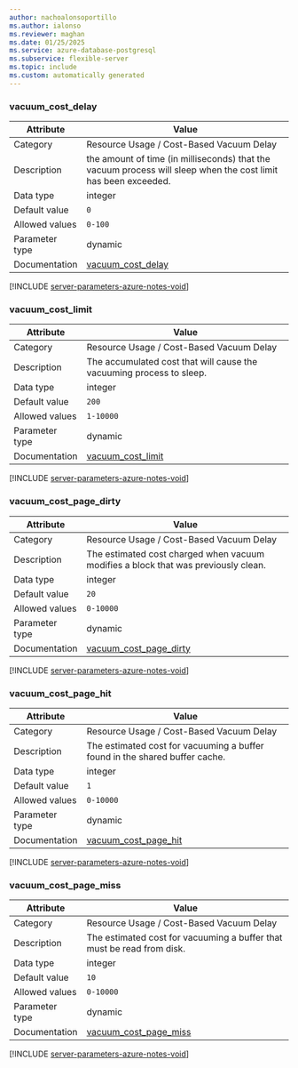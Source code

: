 ```yaml
---
author: nachoalonsoportillo
ms.author: ialonso
ms.reviewer: maghan
ms.date: 01/25/2025
ms.service: azure-database-postgresql
ms.subservice: flexible-server
ms.topic: include
ms.custom: automatically generated
---
```

### vacuum_cost_delay

| Attribute | Value |
| --- | --- |
| Category | Resource Usage / Cost-Based Vacuum Delay |
| Description | the amount of time (in milliseconds) that the vacuum process will sleep when the cost limit has been exceeded. |
| Data type | integer |
| Default value | `0` |
| Allowed values | `0-100` |
| Parameter type | dynamic |
| Documentation | [vacuum_cost_delay](https://www.postgresql.org/docs/14/runtime-config-resource.html#GUC-VACUUM-COST-DELAY) |


[!INCLUDE [server-parameters-azure-notes-void](./server-parameters-azure-notes-void.md)]



### vacuum_cost_limit

| Attribute | Value |
| --- | --- |
| Category | Resource Usage / Cost-Based Vacuum Delay |
| Description | The accumulated cost that will cause the vacuuming process to sleep. |
| Data type | integer |
| Default value | `200` |
| Allowed values | `1-10000` |
| Parameter type | dynamic |
| Documentation | [vacuum_cost_limit](https://www.postgresql.org/docs/14/runtime-config-resource.html#GUC-VACUUM-COST-LIMIT) |


[!INCLUDE [server-parameters-azure-notes-void](./server-parameters-azure-notes-void.md)]



### vacuum_cost_page_dirty

| Attribute | Value |
| --- | --- |
| Category | Resource Usage / Cost-Based Vacuum Delay |
| Description | The estimated cost charged when vacuum modifies a block that was previously clean. |
| Data type | integer |
| Default value | `20` |
| Allowed values | `0-10000` |
| Parameter type | dynamic |
| Documentation | [vacuum_cost_page_dirty](https://www.postgresql.org/docs/14/runtime-config-resource.html#GUC-VACUUM-COST-PAGE-DIRTY) |


[!INCLUDE [server-parameters-azure-notes-void](./server-parameters-azure-notes-void.md)]



### vacuum_cost_page_hit

| Attribute | Value |
| --- | --- |
| Category | Resource Usage / Cost-Based Vacuum Delay |
| Description | The estimated cost for vacuuming a buffer found in the shared buffer cache. |
| Data type | integer |
| Default value | `1` |
| Allowed values | `0-10000` |
| Parameter type | dynamic |
| Documentation | [vacuum_cost_page_hit](https://www.postgresql.org/docs/14/runtime-config-resource.html#GUC-VACUUM-COST-PAGE-HIT) |


[!INCLUDE [server-parameters-azure-notes-void](./server-parameters-azure-notes-void.md)]



### vacuum_cost_page_miss

| Attribute | Value |
| --- | --- |
| Category | Resource Usage / Cost-Based Vacuum Delay |
| Description | The estimated cost for vacuuming a buffer that must be read from disk. |
| Data type | integer |
| Default value | `10` |
| Allowed values | `0-10000` |
| Parameter type | dynamic |
| Documentation | [vacuum_cost_page_miss](https://www.postgresql.org/docs/14/runtime-config-resource.html#GUC-VACUUM-COST-PAGE-MISS) |


[!INCLUDE [server-parameters-azure-notes-void](./server-parameters-azure-notes-void.md)]



